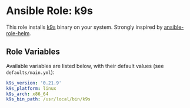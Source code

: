 # Ansible Role: k9s

This role installs [k9s](https://github.com/derailed/k9s) binary on your system.
Strongly inspired by [ansible-role-helm](https://github.com/geerlingguy/ansible-role-helm).


## Role Variables

Available variables are listed below, with their default values (see `defaults/main.yml`):
```yaml
k9s_version: '0.21.9'
k9s_platform: linux
k9s_arch: x86_64
k9s_bin_path: /usr/local/bin/k9s
```
